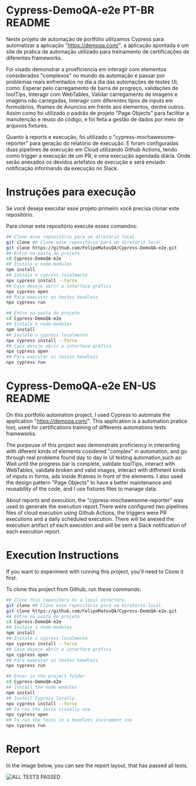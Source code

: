 # Cypress-DemoQA-e2e PT-BR README

Neste projeto de automação de portfólio utilizamos Cypress para automatizar a aplicação "https://demoqa.com/", a aplicação apontada é um site de pratica de automação utilizado para treinamento de certificações de diferentes frameworks. 

Foi visado demonstrar a proeficiencia em interagir com elementos considerados "complexos" no mundo da automação e passar por problemas reais enfrentados no dia a dia das automações de testes UI, como: Esperar pelo carregamento de barra de progreço, validações de toolTips, Interagir com WebTables, Validar carregamento de imagens e imagens não carregadas, Interagir com diferentes tipos de inputs em formulários, Iframes de Anuncios em frente aos elementos, dentre outros. Assim como foi utilizado o padrão de projeto "Page Objects" para facilitar a manutenção e reuso do código, e foi feita a gestão de dados por meio de arquivos fixtures.

Quanto à reports e execução, foi utilizado o "cypress-mochawesome-reporter" para geração do relatório de execução. E foram configuradas duas pipelines de execução em Cloud utilizando Github Actions, tendo como trigger a execução de um PR, e uma execução agendada diária. Onde serão anexados os devidos artefatos de execução e será enviado notificação informando da execução no Slack.


# Instruções para execução

Se você deseja executar esse projeto primeiro você precisa clonar este repositório.

Para clonar este repositório execute esses comandos:

```bash
## Clone esse repositório para um diretório local.
git clone ## Clone esse repositório para um diretório local.
git clone https://github.com/FelipeMatosQA/Cypress-DemoQA-e2e.git
## Entre na pasta do projeto
cd Cypress-DemoQA-e2e
## Instale o node-modules
npm install
## Instale o cypress localmente
npx cypress install --force
## Caso deseje abrir a interface gráfica
npx cypress open
## Para executar os testes headless
npx cypress run

## Entre na pasta do projeto
cd Cypress-DemoQA-e2e
## Instale o node-modules
npm install
## Instale o cypress localmente
npx cypress install --force
## Caso deseje abrir a interface gráfica
npx cypress open
## Para executar os testes headless
npx cypress run

```

# Cypress-DemoQA-e2e EN-US README

On this portfolio automation project, I used Cypress to automate the application "https://demoqa.com/". This application is a automation pratice tool, used for  certifications training of differents automations tests frameworks.

The purpouse of this project was demonstrate proficiency in interacting with diferent kinds of elements cosidered "complex" in automation, and go through real problems found day to day in  UI testing automation,such as: Wait until the progress bar is complete, validate toolTips, interact with WebTables, validate broken and valid images, interact with diffretent kinds of inputs in forms, ads inside Iframes in front of the elements. I also used the design pattern "Page Objects" to have a better maintenance and reusability of the code, and I use fixtures files to manage data.

About reports and execution, the "cypress-mochawesome-reporter" was used to generate the execution report.There were configured two pipelines files of cloud execution using Github Actions, the triggers were PR executions and a daily scheduled execution. There will be anexed the execution artifact of each execution and will be sent a Slack notification of each execution report.

# Execution Instructions

If you want to experiment with running this project, you'll need to Clone it first.

To clone this project from Github, run these commands:

```bash
## Clone this repository to a local directory.
git clone ## Clone esse repositório para um diretório local.
git clone https://github.com/FelipeMatosQA/Cypress-DemoQA-e2e.git
## Entre na pasta do projeto
cd Cypress-DemoQA-e2e
## Instale o node-modules
npm install
## Instale o cypress localmente
npx cypress install --force
## Caso deseje abrir a interface gráfica
npx cypress open
## Para executar os testes headless
npx cypress run

## Enter in the project folder
cd Cypress-DemoQA-e2e
## Install the node modules
npm install
## Install Cypress locally
npx cypress install --force
## To run the tests visually use
npx cypress open
## To run the tests in a headless inviroment use
npx cypress run
```
# Report 

In the image below, you can see the report layout, that has passed all tests.

![ALL TESTS PASSED](https://github.com/FelipeMatosQA/Cypress-DemoQA-e2e/assets/121990373/643510dd-7051-48cb-8e1e-2f1c4b9018b4)


